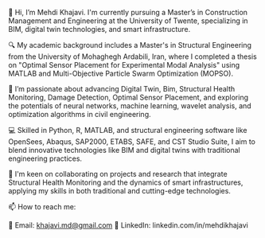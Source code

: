 👋 Hi, I’m Mehdi Khajavi. I'm currently pursuing a Master’s in Construction Management and Engineering at the University of Twente, specializing in BIM, digital twin technologies, and smart infrastructure.

🔍 My academic background includes a Master's in Structural Engineering from the University of Mohaghegh Ardabili, Iran, where I completed a thesis on "Optimal Sensor Placement for Experimental Modal Analysis" using MATLAB and Multi-Objective Particle Swarm Optimization (MOPSO).

🌱 I’m passionate about advancing Digital Twin, Bim, Structural Health Monitoring, Damage Detection, Optimal Sensor Placement, and exploring the potentials of neural networks, machine learning, wavelet analysis, and optimization algorithms in civil engineering.

💻 Skilled in Python, R, MATLAB, and structural engineering software like OpenSees, Abaqus, SAP2000, ETABS, SAFE, and CST Studio Suite, I aim to blend innovative technologies like BIM and digital twins with traditional engineering practices.

💞️ I'm keen on collaborating on projects and research that integrate Structural Health Monitoring and the dynamics of smart infrastructures, applying my skills in both traditional and cutting-edge technologies.

📫 How to reach me:

📧 Email: khajavi.md@gmail.com
🔗 LinkedIn: linkedin.com/in/mehdikhajavi


<!---
khajavi-mehdi/khajavi-mehdi is a ✨ special ✨ repository because its `README.md` (this file) appears on your GitHub profile.
You can click the Preview link to take a look at your changes.
--->
